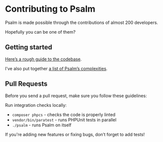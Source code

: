 # Contributing to Psalm

Psalm is made possible through the contributions of almost 200 developers.

Hopefully you can be one of them?

## Getting started

[Here’s a rough guide to the codebase](how_psalm_works.md).

I've also put together [a list of Psalm’s complexities](what_makes_psalm_complicated.md).


## Pull Requests

Before you send a pull request, make sure you follow these guidelines:

Run integration checks locally:

- `composer phpcs` - checks the code is properly linted
- `vendor/bin/paratest` - runs PHPUnit tests in parallel
- `./psalm` - runs Psalm on itself

If you're adding new features or fixing bugs, don’t forget to add tests!
